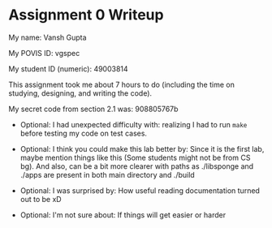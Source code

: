 Assignment 0 Writeup
=============

My name: Vansh Gupta

My POVIS ID: vgspec

My student ID (numeric): 49003814

This assignment took me about 7 hours to do (including the time on studying, designing, and writing the code).

My secret code from section 2.1 was: 908805767b

- Optional: I had unexpected difficulty with: realizing I had to run `make` before testing my code on test cases.

- Optional: I think you could make this lab better by: Since it is the first lab, maybe mention things like this (Some students might not be from CS bg). And also, can be a bit more clearer with paths as ./libsponge and ./apps are present in both main directory and ./build

- Optional: I was surprised by: How useful reading documentation turned out to be xD

- Optional: I'm not sure about: If things will get easier or harder
